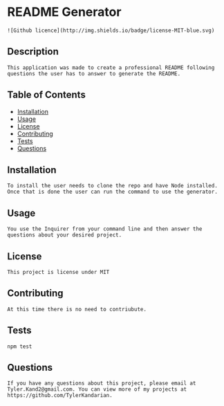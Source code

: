 # README Generator
    ![Github licence](http://img.shields.io/badge/license-MIT-blue.svg)
    
## Description 
    This application was made to create a professional README following questions the user has to answer to generate the README.
## Table of Contents
* [Installation](#installation)
* [Usage](#usage)
* [License](#license)
* [Contributing](#contributing)
* [Tests](#tests)
* [Questions](#questions)
    
## Installation 
    To install the user needs to clone the repo and have Node installed. Once that is done the user can run the command to use the generator.
## Usage 
    You use the Inquirer from your command line and then answer the questions about your desired project.
## License 
    This project is license under MIT
## Contributing 
    At this time there is no need to contriubute.
## Tests
    npm test
## Questions
    If you have any questions about this project, please email at Tyler.Kand2@gmail.com. You can view more of my projects at https://github.com/TylerKandarian.
  
  